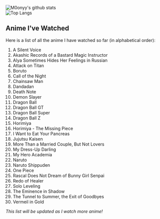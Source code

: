 ![M0onyy's github stats](https://github-readme-stats.vercel.app/api?username=m0onyy&show_icons=true&hide_border=true&theme=dark)  
![Top Langs](https://github-readme-stats.vercel.app/api/top-langs/?username=M0onyy&layout=compact&theme=dark&hide_border=true)  

## Anime I've Watched  

Here is a list of all the anime I have watched so far (in alphabetical order):  

1. A Silent Voice  
2. Akashic Records of a Bastard Magic Instructor  
3. Alya Sometimes Hides Her Feelings in Russian  
4. Attack on Titan  
5. Boruto  
6. Call of the Night  
7. Chainsaw Man  
8. Dandadan  
9. Death Note  
10. Demon Slayer  
11. Dragon Ball  
12. Dragon Ball GT  
13. Dragon Ball Super  
14. Dragon Ball Z  
15. Horimiya  
16. Horimiya - The Missing Piece  
17. I Want to Eat Your Pancreas  
18. Jujutsu Kaisen  
19. More Than a Married Couple, But Not Lovers  
20. My Dress-Up Darling  
21. My Hero Academia  
22. Naruto  
23. Naruto Shippuden  
24. One Piece  
25. Rascal Does Not Dream of Bunny Girl Senpai  
26. Redo of Healer  
27. Solo Leveling  
28. The Eminence in Shadow  
29. The Tunnel to Summer, the Exit of Goodbyes  
30. Vermeil in Gold  

*This list will be updated as I watch more anime!*  
